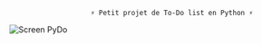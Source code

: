                         ⚡ Petit projet de To-Do list en Python ⚡


![Screen PyDo](https://github.com/Nylaz57/PyDo/assets/148322596/2bfceac0-a248-4de7-9f82-26e4f08d07f0)
